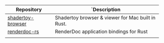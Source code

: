 | Repository                                                   | `Description                                      |
| ------------------------------------------------------------ | ------------------------------------------------- |
| [shadertoy-browser](https://github.com/repi/shadertoy-browser) | Shadertoy browser & viewer for Mac built in Rust. |
| [renderdoc-rs](https://github.com/ebkalderon/renderdoc-rs)   | RenderDoc application bindings for Rust           |
|                                                              |                                                   |

